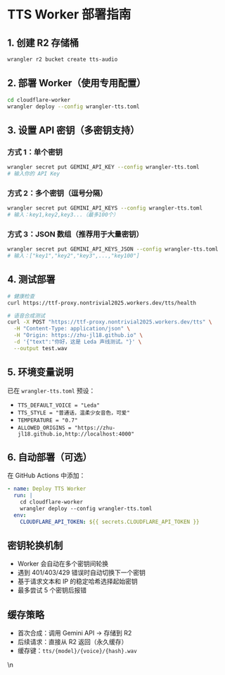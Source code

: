 # TTS Worker 部署指南

## 1. 创建 R2 存储桶
```bash
wrangler r2 bucket create tts-audio
```

## 2. 部署 Worker（使用专用配置）
```bash
cd cloudflare-worker
wrangler deploy --config wrangler-tts.toml
```

## 3. 设置 API 密钥（多密钥支持）

### 方式 1：单个密钥
```bash
wrangler secret put GEMINI_API_KEY --config wrangler-tts.toml
# 输入你的 API Key
```

### 方式 2：多个密钥（逗号分隔）
```bash
wrangler secret put GEMINI_API_KEYS --config wrangler-tts.toml
# 输入：key1,key2,key3...（最多100个）
```

### 方式 3：JSON 数组（推荐用于大量密钥）
```bash
wrangler secret put GEMINI_API_KEYS_JSON --config wrangler-tts.toml
# 输入：["key1","key2","key3",...,"key100"]
```

## 4. 测试部署
```bash
# 健康检查
curl https://ttf-proxy.nontrivial2025.workers.dev/tts/health

# 语音合成测试
curl -X POST "https://ttf-proxy.nontrivial2025.workers.dev/tts" \
  -H "Content-Type: application/json" \
  -H "Origin: https://zhu-jl18.github.io" \
  -d '{"text":"你好，这是 Leda 声线测试。"}' \
  --output test.wav
```

## 5. 环境变量说明

已在 `wrangler-tts.toml` 预设：
- `TTS_DEFAULT_VOICE = "Leda"`
- `TTS_STYLE = "普通话，温柔少女音色，可爱"`  
- `TEMPERATURE = "0.7"`
- `ALLOWED_ORIGINS = "https://zhu-jl18.github.io,http://localhost:4000"`

## 6. 自动部署（可选）

在 GitHub Actions 中添加：
```yaml
- name: Deploy TTS Worker
  run: |
    cd cloudflare-worker
    wrangler deploy --config wrangler-tts.toml
  env:
    CLOUDFLARE_API_TOKEN: ${{ secrets.CLOUDFLARE_API_TOKEN }}
```

## 密钥轮换机制
- Worker 会自动在多个密钥间轮换
- 遇到 401/403/429 错误时自动切换下一个密钥
- 基于请求文本和 IP 的稳定哈希选择起始密钥
- 最多尝试 5 个密钥后报错

## 缓存策略
- 首次合成：调用 Gemini API → 存储到 R2
- 后续请求：直接从 R2 返回（永久缓存）
- 缓存键：`tts/{model}/{voice}/{hash}.wav`

\n<!-- CI trigger 2025-09-09 07:08:07 -->


<!-- CI trigger 2025-09-09 07:15:23 -->
